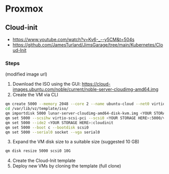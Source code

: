 # Proxmox

## Cloud-init

- https://www.youtube.com/watch?v=Kv6-_--y5CM&t=504s
- https://github.com/JamesTurland/JimsGarage/tree/main/Kubernetes/Cloud-Init

### Steps

(modified image url)

1. Download the ISO using the GUI: https://cloud-images.ubuntu.com/noble/current/noble-server-cloudimg-amd64.img
1. Create the VM via CLI
```bash
qm create 5000 --memory 2048 --core 2 --name ubuntu-cloud --net0 virtio,bridge=vmbr0
cd /var/lib/vz/template/iso/
qm importdisk 5000 lunar-server-cloudimg-amd64-disk-kvm.img <YOUR STORAGE HERE>
qm set 5000 --scsihw virtio-scsi-pci --scsi0 <YOUR STORAGE HERE>:5000/vm-5000-disk-0.raw
qm set 5000 --ide2 <YOUR STORAGE HERE>:cloudinit
qm set 5000 --boot c --bootdisk scsi0
qm set 5000 --serial0 socket --vga serial0
```
3. Expand the VM disk size to a suitable size (suggested 10 GB)
```bash
qm disk resize 5000 scsi0 10G
```
4. Create the Cloud-Init template 
5. Deploy new VMs by cloning the template (full clone)
